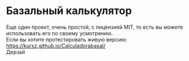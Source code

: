# Базальный калькулятор
 Еще один проект, очень простой, с лицензией MIT, то есть вы можете использовать его по своему усмотрению.\
 Если вы хотите протестировать живую версию: https://kurxz.github.io/Calculadorabasal/ \
 Дерзай
